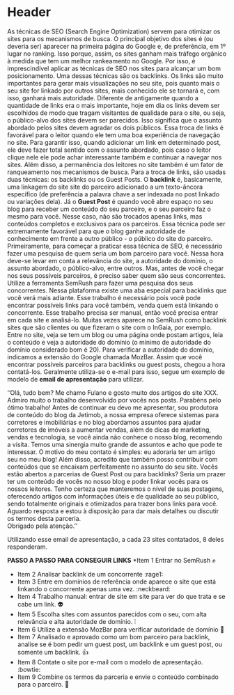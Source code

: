 <!-- TITLE: Backlinks -->
<!-- SUBTITLE: A quick summary of Backlinks -->

# Header
   As técnicas de SEO (Search Engine Optimization) servem para otimizar os sites para os mecanismos de busca. O principal objetivo dos sites é (ou deveria ser) aparecer na primeira página do Google e, de preferência, em 1º lugar no ranking. Isso porque, assim, os sites ganham mais tráfego orgânico à medida que tem um melhor rankeamento no Google.
Por isso, é imprescindível aplicar as técnicas de SEO nos sites para alcançar um bom posicionamento. Uma dessas técnicas são os backlinks. Os links são muito importantes para gerar mais visualizações no seu site, pois quanto mais o seu site for linkado por outros sites, mais conhecido ele se tornará e, com isso, ganhará mais autoridade.
Diferente de antigamente quando a quantidade de links era o mais importante, hoje em dia os links devem ser escolhidos de modo que tragam visitantes de qualidade para o site, ou seja, o público-alvo dos sites devem ser parecidos. Isso significa que o assunto abordado pelos sites devem agradar os dois públicos. 
   Essa troca de links é favorável para o leitor quando ele tem uma boa experiência de navegação no site. Para garantir isso, quando adicionar um link em determinado post, ele deve fazer total sentido com o assunto abordado, pois caso o leitor clique nele ele pode achar interessante também e continuar a navegar nos sites. Além disso, a permanência dos leitores no site também é um fator de ranqueamento nos mecanismos de busca.
Para a troca de links, são usadas duas técnicas: os backlinks ou os Guest Posts. O **backlink** é, basicamente, uma linkagem do site site do parceiro adicionado a um texto-âncora específico (de preferência a palavra chave a ser indexada no post linkado ou variações dela).
   Já o **Guest Post** é quando você abre espaço no seu blog para receber um conteúdo do seu parceiro, e o seu parceiro faz o mesmo para você. Nesse caso, não são trocados apenas links, mas conteúdos completos e exclusivos para os parceiros. Essa técnica pode ser extremamente favorável para que o blog ganhe autoridade de conhecimento em frente a outro público - o público do site do parceiro.
   Primeiramente, para começar a praticar essa técnica de SEO, é necessário fazer uma pesquisa de quem seria um bom parceiro para você. Nessa hora deve-se levar em conta a relevância do site, a autoridade do domínio, o assunto abordado, o público-alvo, entre outros. Mas, antes de você chegar nos seus possíveis parceiros, é preciso saber quem são seus concorrentes. 
   Utilize a ferramenta SemRush para fazer uma pesquisa dos seus concorrentes. Nessa plataforma existe uma aba especial para backlinks que você verá mais adiante. Esse trabalho é necessário pois você pode encontrar possíveis links para você também, venda quem está linkando o concorrente. Esse trabalho precisa ser manual, então você precisa entrar em cada site e analisá-lo. Muitas vezes aparece no SemRush como backlink sites que são clientes ou que fizeram o site com o InGaia, por exemplo. 
Entre no site, veja se tem um blog ou uma página onde postam artigos, leia o conteúdo e veja a autoridade do domínio (o mínimo de autoridade do domínio considerado bom é 20). Para verificar a autoridade do domínio, indicamos a extensão do Google chamada MozBar.
   Assim que você encontrar possíveis parceiros para backlinks ou guest posts, chegou a hora contatá-los. Geralmente utiliza-se o e-mail para isso, segue um exemplo de modelo de **email de apresentação** para utilizar.

‘’Olá, tudo bem?
Me chamo Fulano e gosto muito dos artigos do site XXX. Admiro muito o trabalho desenvolvido por vocês nos posts. Parabéns pelo ótimo trabalho!
Antes de continuar eu devo me apresentar, sou produtora de conteúdo do blog da Jetimob, a nossa empresa oferece sistemas para corretores e imobiliárias e no blog abordamos assuntos para ajudar corretores  de imóveis a aumentar vendas, além de dicas de marketing, vendas e tecnologia, se você ainda não conhece o nosso blog, recomendo a visita. Temos uma sinergia muito grande de assuntos e acho que pode te interessar.
O motivo do meu contato é simples: eu adoraria ter um artigo seu no meu blog! Além disso, acredito que também posso contribuir com conteúdos que se encaixam perfeitamente no assunto do seu site.
Vocês estão abertos a parcerias de Guest Post ou para backlinks? Seria um prazer ter um conteúdo de vocês no nosso blog e poder linkar vocês para os nossos leitores.
Tenho certeza que manteremos o nível de suas postagens, oferecendo artigos com informações úteis e de qualidade ao seu público, sendo totalmente originais e otimizados para trazer bons links para você. Aguardo resposta e estou à disposição para dar mais detalhes ou discutir os termos desta parceria.    
Obrigado pela atenção.’’
 
Utilizando esse email de apresentação, a cada 23 sites contatados, 8 deles responderam. 
 
 
**PASSO A PASSO PARA CONSEGUIR LINKS**
*Item 1
Entrar no SemRush :fist:
* Item 2
Analisar backlink de um concorrente :rage1:
* Item 3
Entre em domínios de referência onde aparece o site que está linkando o concorrente apenas uma vez. :neckbeard:
* Item 4
Trabalho manual: entrar de site em site para ver do que trata e se cabe um link. :alien: 
* Item 5
Escolha sites com assuntos parecidos com o seu, com alta relevância e alta autoridade de domínio. :grey_exclamation:
* Item 6
Utilize a extensão MozBar para verificar autoridade de domínio :star2:
* Item 7
Analisado e aprovado como um bom parceiro para backlink, analise se é bom pedir um guest post, um backlink e um guest post, ou somente um backlink. :thumbsup:
* Item 8
Contate o site por e-mail com o modelo de apresentação. :bowtie:
* Item 9
Combine os termos da parceria e envie o conteúdo combinado para o parceiro. :open_hands:
